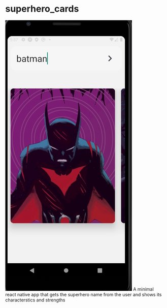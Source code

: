 # superhero_cards
![Screenshot](additionals/superhero.png)
A minimal react native app that gets the superhero name from the user and shows its characterstics and strengths
